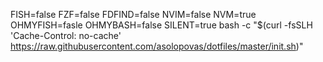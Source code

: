FISH=false FZF=false FDFIND=false NVIM=false NVM=true OHMYFISH=fasle OHMYBASH=false SILENT=true bash -c "$(curl -fsSLH 'Cache-Control: no-cache' https://raw.githubusercontent.com/asolopovas/dotfiles/master/init.sh)"
